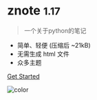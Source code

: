 <!-- _coverpage.md -->

# znote <small>1.17</small>

> 一个关于python的笔记


- 简单、轻便 (压缩后 ~21kB)
- 无需生成 html 文件
- 众多主题


[Get Started](?id=znote)


<!-- 背景色 -->

![color](#F0FFF0)